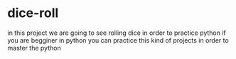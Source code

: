 # dice-roll
 in this project  we are going to see rolling dice in order to practice python
 if you are begginer in python you can practice this kind of projects in order to master the python
